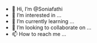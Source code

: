 - 👋 Hi, I’m @Soniafathi
- 👀 I’m interested in ...
- 🌱 I’m currently learning ...
- 💞️ I’m looking to collaborate on ...
- 📫 How to reach me ...

<!---
Soniafathi/Soniafathi is a ✨ special ✨ repository because its `README.md` (this file) appears on your GitHub profile.
You can click the Preview link to take a look at your changes.
--->

